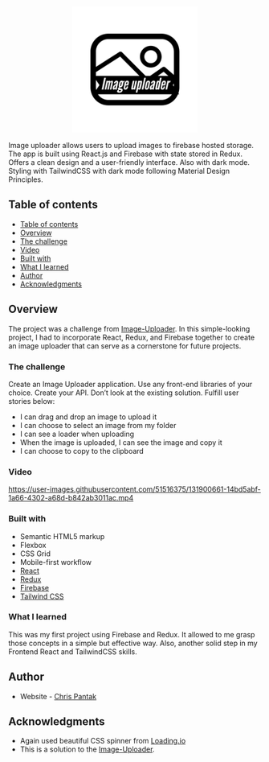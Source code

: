 <div align="center">
<img alt="logo" src="https://github.com/Kielx/image-uploader/blob/master/public/GHlogo.png?raw=true" width="250" height="250" />
</div>

Image uploader allows users to upload images to firebase hosted storage. The app is built using React.js and Firebase with state stored in Redux.
Offers a clean design and a user-friendly interface. Also with dark mode. Styling with TailwindCSS with dark mode following Material Design Principles.
## Table of contents

  - [Table of contents](#table-of-contents)
  - [Overview](#overview)
  - [The challenge](#the-challenge)
  - [Video](#video)
  - [Built with](#built-with)
  - [What I learned](#what-i-learned)
  - [Author](#author)
  - [Acknowledgments](#acknowledgments)


## Overview

The project was a challenge from [Image-Uploader](https://devchallenges.io/challenges/O2iGT9yBd6xZBrOcVirx).
In this simple-looking project, I had to incorporate React, Redux, and Firebase together to create an image uploader that can serve as a cornerstone for future projects.

### The challenge

Create an Image Uploader application. Use any front-end libraries of your choice. Create your API. Don’t look at the existing solution. Fulfill user stories below:

- I can drag and drop an image to upload it
- I can choose to select an image from my folder
- I can see a loader when uploading
- When the image is uploaded, I can see the image and copy it
- I can choose to copy to the clipboard

### Video

https://user-images.githubusercontent.com/51516375/131900661-14bd5abf-1a66-4302-a68d-b842ab3011ac.mp4

### Built with

- Semantic HTML5 markup
- Flexbox
- CSS Grid
- Mobile-first workflow
- [React](https://reactjs.org/)
- [Redux](https://redux.js.org/)
- [Firebase](https://firebase.google.com/)
- [Tailwind CSS](https://tailwindcss.com//)

### What I learned

This was my first project using Firebase and Redux. It allowed to me grasp those concepts in a simple but effective way.
Also, another solid step in my Frontend React and TailwindCSS skills. 

## Author

- Website - [Chris Pantak](https://pantak.net)

## Acknowledgments

- Again used beautiful CSS spinner from [Loading.io](https://loading.io/css/) 
- This is a solution to the [Image-Uploader](https://devchallenges.io/challenges/O2iGT9yBd6xZBrOcVirx).
